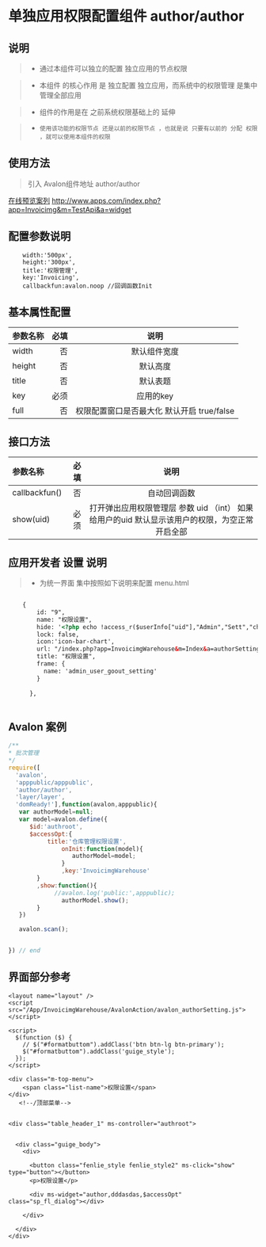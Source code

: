 # 单独应用权限配置组件 author/author

## 说明

  >  - 通过本组件可以独立的配置 独立应用的节点权限

  >  - 本组件 的核心作用 是 独立配置 独立应用，而系统中的权限管理 是集中管理全部应用

  >  - 组件的作用是在 之前系统权限基础上的 延伸

  > - `使用该功能的权限节点 还是以前的权限节点 ，也就是说 只要有以前的 分配 权限 ，就可以使用本组件的权限`

## 使用方法

  > 引入 Avalon组件地址 author/author

   [在线预览案列](http://www.apps.com/index.php?app=Invoicimg&m=TestApi&a=widget) http://www.apps.com/index.php?app=Invoicimg&m=TestApi&a=widget



## 配置参数说明
        width:'500px', 
        height:'300px',
        title:'权限管理',
        key:'Invoicing',
        callbackfun:avalon.noop //回调函数Init

## 基本属性配置

| 参数名称      |    必填 | 说明  |
| :-------- | --------:| :--: |
| width  | 否 |  默认组件宽度  |
| height |否| 默认高度 |
|title|否| 默认表题 |
|key|必须| 应用的key |
|full|否| 权限配置窗口是否最大化 默认开启  true/false |


##  接口方法

| 参数名称      |    必填 | 说明  |
| :-------- | --------:| :--: |
|callbackfun()|否|  自动回调函数  |
|show(uid)|必须| 打开弹出应用权限管理层  参数 uid （int） 如果给用户的uid 默认显示该用户的权限，为空正常开启全部 |

## 应用开发者 设置 说明

  > - 为统一界面 集中按照如下说明来配置 menu.html 

  ``` html

      {
          id: "9",
          name: "权限设置",
          hide: '<?php echo !access_r($userInfo["uid"],"Admin","Sett","changeauthor");?>', //集中使用系统的权限配置 来开启/关闭 菜单。也就是说只要有系统中的应用权限配置 就可以使用本组件
          lock: false,
          icon:'icon-bar-chart', 
          url: "/index.php?app=InvoicimgWarehouse&m=Index&a=authorSetting", //自己的控制器路径
          title: "权限设置",
          frame: {
            name: 'admin_user_goout_setting'
          }
          
        },



  ```





## Avalon  案例


``` javascript
/**
* 批次管理
*/
require([
  'avalon',
  'apppublic/apppublic',
  'author/author',
  'layer/layer',  
  'domReady!'],function(avalon,apppublic){  
   var authorModel=null;
   var model=avalon.define({
      $id:'authroot',
      $accessOpt:{
           title:'仓库管理权限设置',
               onInit:function(model){
                  authorModel=model;
               }
               ,key:'InvoicimgWarehouse'
        }
        ,show:function(){
             //avalon.log('public:',apppublic);
               authorModel.show();
        }
   })

   avalon.scan();


}) // end 

```

## 界面部分参考

```
<layout name="layout" />
<script  src="/App/InvoicimgWarehouse/AvalonAction/avalon_authorSetting.js"></script>

<script>
  $(function ($) {
    // $("#formatbuttom").addClass('btn btn-lg btn-primary');
    $("#formatbuttom").addClass('guige_style');
  });
</script>

<div class="m-top-menu">
    <span class="list-name">权限设置</span>
</div>
   <!--/顶部菜单-->


<div class="table_header_1" ms-controller="authroot">


  <div class="guige_body">
    <div>

      <button class="fenlie_style fenlie_style2" ms-click="show" type="button"></button>
      <p>权限设置</p>

      <div ms-widget="author,dddasdas,$accessOpt" class="sp_fl_dialog"></div>

    </div>
    
  </div>
</div>





```




